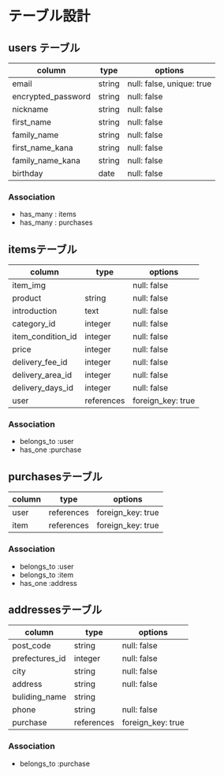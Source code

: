 # テーブル設計

## users テーブル

| column             | type   | options                   |
| ------------------ | ------ | ------------------------- |
| email              | string | null: false, unique: true |
| encrypted_password | string | null: false               |
| nickname           | string | null: false               |
| first_name         | string | null: false               |
| family_name        | string | null: false               |
| first_name_kana    | string | null: false               |
| family_name_kana   | string | null: false               |
| birthday           | date   | null: false               |





### Association 

- has_many : items
- has_many : purchases

## itemsテーブル

| column            | type       | options           |
| ----------------- | ---------- | ----------------- |
| item_img          |            | null: false       |
| product           | string     | null: false       |
| introduction      | text       | null: false       |
| category_id       | integer    | null: false       |
| item_condition_id | integer    | null: false       |
| price             | integer    | null: false       |
| delivery_fee_id   | integer    | null: false       |
| delivery_area_id  | integer    | null: false       |
| delivery_days_id  | integer    | null: false       |
| user              | references | foreign_key: true |




### Association

- belongs_to :user
- has_one    :purchase

## purchasesテーブル

| column | type       | options           |
| ------ | ---------- | ----------------- |
| user   | references | foreign_key: true |
| item   | references | foreign_key: true |



### Association

- belongs_to :user
- belongs_to :item
- has_one    :address

## addressesテーブル

| column         | type       | options           |
| -------------- | ---------- | ----------------- |
| post_code      | string     | null: false       |
| prefectures_id | integer    | null: false       |
| city           | string     | null: false       |
| address        | string     | null: false       |
| buliding_name  | string     |                   |
| phone          | string     | null: false       |
| purchase       | references | foreign_key: true |





### Association

- belongs_to :purchase